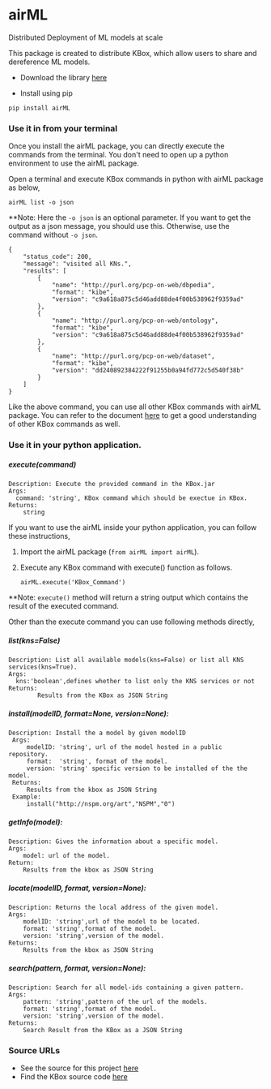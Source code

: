 # airML
Distributed Deployment of ML models at scale

This package is created to distribute KBox, which allow users to share and dereference ML models.

* Download the library [here](https://pypi.org/project/airML/)

* Install using pip
```
pip install airML
```

### Use it in from your terminal
Once you install the airML package, you can directly execute the commands from the terminal. You don't need to open 
up a python environment to use the airML package.

Open a terminal and execute KBox commands in python with airML package as below,

````
airML list -o json
````
**Note: Here the `-o json` is an optional parameter. If you want to get the output as a json message, you should use this. 
Otherwise, use the command without `-o json`.

````
{
    "status_code": 200,
    "message": "visited all KNs.",
    "results": [
        {
            "name": "http://purl.org/pcp-on-web/dbpedia",
            "format": "kibe",
            "version": "c9a618a875c5d46add88de4f00b538962f9359ad"
        },
        {
            "name": "http://purl.org/pcp-on-web/ontology",
            "format": "kibe",
            "version": "c9a618a875c5d46add88de4f00b538962f9359ad"
        },
        {
            "name": "http://purl.org/pcp-on-web/dataset",
            "format": "kibe",
            "version": "dd240892384222f91255b0a94fd772c5d540f38b"
        }
    ]
}

````

Like the above command, you can use all other KBox commands with airML package. You can refer to the document 
[here](https://github.com/AKSW/KBox#how-can-i-execute-kbox-in-command-line) to get a good understanding of other KBox commands as well. 

### Use it in your python application.

##### execute(command)
    Description: Execute the provided command in the KBox.jar
    Args:
      command: 'string', KBox command which should be exectue in KBox.
    Returns:
        string

If you want to use the airML inside your python application, you can follow these instructions,
1. Import the airML package (`from airML import airML`).
2. Execute any KBox command with execute() function as follows.
   
   ```
   airML.execute('KBox_Command')
   ```

**Note: `execute()` method will return a string output which contains the result of the executed command.

Other than the execute command you can use following methods directly,

##### list(kns=False)
    Description: List all available models(kns=False) or list all KNS services(kns=True).
    Args:
      kns:'boolean',defines whether to list only the KNS services or not
    Returns:
            Results from the KBox as JSON String


##### install(modelID, format=None, version=None):
    Description: Install the a model by given modelID
     Args:
         modelID: 'string', url of the model hosted in a public repository.
         format:  'string', format of the model.
         version: 'string' specific version to be installed of the the model.
     Returns:
         Results from the kbox as JSON String
     Example:
         install("http://nspm.org/art","NSPM","0")

##### getInfo(model):
    Description: Gives the information about a specific model.
    Args:
        model: url of the model.
    Return:
        Results from the kbox as JSON String

##### locate(modelID, format, version=None):
    Description: Returns the local address of the given model.
    Args:
        modelID: 'string',url of the model to be located.
        format: 'string',format of the model.
        version: 'string',version of the model.
    Returns:
        Results from the kbox as JSON String

##### search(pattern, format, version=None):
    Description: Search for all model-ids containing a given pattern.
    Args:
        pattern: 'string',pattern of the url of the models.
        format: 'string',format of the model.
        version: 'string',version of the model.
    Returns:
        Search Result from the KBox as a JSON String
    
### Source URLs
* See the source for this project [here](https://github.com/AKSW/airML)
* Find the KBox source code [here](https://github.com/AKSW/KBox)
